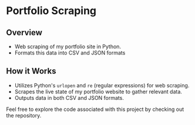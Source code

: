 # Portfolio Scraping

## Overview

- Web scraping of my portfolio site in Python.
- Formats this data into CSV and JSON formats

## How it Works

- Utilizes Python's `urlopen` and `re` (regular expressions) for web scraping.
- Scrapes the live state of my portfolio website to gather relevant data.
- Outputs data in both CSV and JSON formats.

Feel free to explore the code associated with this project by checking out the repository.

